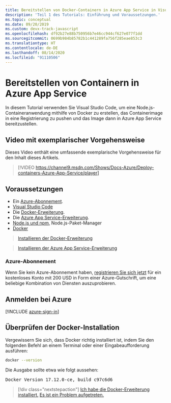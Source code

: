 ```yaml
---
title: Bereitstellen von Docker-Containern in Azure App Service in Visual Studio Code
description: 'Teil 1 des Tutorials: Einführung und Voraussetzungen.'
ms.topic: conceptual
ms.date: 09/20/2019
ms.custom: devx-track-javascript
ms.openlocfilehash: df92b27e88b750956b7e46cc944cf627e077f1dd
ms.sourcegitcommit: 0699b984b85782b1c441289fa756f285eae853c3
ms.translationtype: HT
ms.contentlocale: de-DE
ms.lasthandoff: 08/14/2020
ms.locfileid: "91110506"
---
```

# <a name="deploy-containers-to-azure-app-service"></a>Bereitstellen von Containern in Azure App Service

In diesem Tutorial verwenden Sie Visual Studio Code, um eine Node.js-Containeranwendung mithilfe von Docker zu erstellen, das Containerimage in eine Registrierung zu pushen und das Image dann in Azure App Service bereitzustellen.

## <a name="walkthrough-video"></a>Video mit exemplarischer Vorgehensweise

Dieses Video enthält eine umfassende exemplarische Vorgehensweise für den Inhalt dieses Artikels.

> [!VIDEO https://channel9.msdn.com/Shows/Docs-Azure/Deploy-containers-Azure-App-Service/player]

## <a name="prerequisites"></a>Voraussetzungen

- Ein [Azure-Abonnement](#azure-subscription).
- [Visual Studio Code](https://code.visualstudio.com/)
- Die [Docker-Erweiterung](https://marketplace.visualstudio.com/items?itemName=ms-azuretools.vscode-docker).
- Die [Azure App Service-Erweiterung](https://marketplace.visualstudio.com/items?itemName=ms-azuretools.vscode-azureappservice).
- [Node.js und npm](https://nodejs.org/en/download), Node.js-Paket-Manager
- [Docker](https://www.docker.com/community-edition)

> <a class="tutorial-install-extension-btn" href="https://marketplace.visualstudio.com/items?itemName=ms-azuretools.vscode-docker">Installieren der Docker-Erweiterung</a>

> <a class="tutorial-install-extension-btn" href="https://marketplace.visualstudio.com/items?itemName=ms-azuretools.vscode-azureappservice">Installieren der Azure App Service-Erweiterung</a>

### <a name="azure-subscription"></a>Azure-Abonnement

Wenn Sie kein Azure-Abonnement haben, [registrieren Sie sich jetzt](https://azure.microsoft.com/free/?utm_source=campaign&utm_campaign=vscode-tutorial-docker-extension&mktingSource=vscode-tutorial-docker-extension) für ein kostenloses Konto mit 200 USD in Form einer Azure-Gutschrift, um eine beliebige Kombination von Diensten auszuprobieren.

## <a name="sign-in-to-azure"></a>Anmelden bei Azure

[!INCLUDE [azure-sign-in](includes/azure-sign-in.md)]

## <a name="verify-docker-install"></a>Überprüfen der Docker-Installation

Vergewissern Sie sich, dass Docker richtig installiert ist, indem Sie den folgenden Befehl an einem Terminal oder einer Eingabeaufforderung ausführen:

```bash
docker --version
```

Die Ausgabe sollte etwa wie folgt aussehen:

<pre>
Docker Version 17.12.0-ce, build c97c6d6
</pre>

> [!div class="nextstepaction"]
> [Ich habe die Docker-Erweiterung installiert.](tutorial-vscode-docker-node-02.md) [Es ist ein Problem aufgetreten.](https://www.research.net/r/PWZWZ52?tutorial=docker-extension&step=getting-started)
